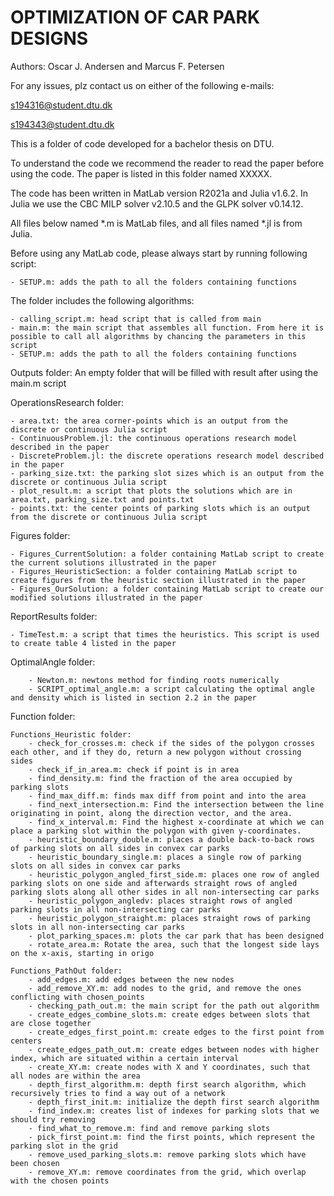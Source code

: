 # OPTIMIZATION OF CAR PARK DESIGNS
Authors: Oscar J. Andersen and Marcus F. Petersen

For any issues, plz contact us on either of the following e-mails:

s194316@student.dtu.dk 

s194343@student.dtu.dk


This is a folder of code developed for a bachelor thesis on DTU. 

To understand the code we recommend the reader to read the paper before using the code. The paper is listed in this folder named XXXXX. 

The code has been written in MatLab version R2021a and Julia v1.6.2. In Julia we use the CBC MILP solver v2.10.5 and the GLPK solver v0.14.12.

All files below named *.m is MatLab files, and all files named *.jl is from Julia. 

Before using any MatLab code, please always start by running following script:

	- SETUP.m: adds the path to all the folders containing functions


The folder includes the following algorithms:

	- calling_script.m: head script that is called from main
	- main.m: the main script that assembles all function. From here it is possible to call all algorithms by chancing the parameters in this script
	- SETUP.m: adds the path to all the folders containing functions


Outputs folder: An empty folder that will be filled with result after using the main.m script


OperationsResearch folder:

	- area.txt: the area corner-points which is an output from the discrete or continuous Julia script 
	- ContinuousProblem.jl: the continuous operations research model described in the paper
	- DiscreteProblem.jl: the discrete operations research model described in the paper
	- parking_size.txt: the parking slot sizes which is an output from the discrete or continuous Julia script 
	- plot_result.m: a script that plots the solutions which are in area.txt, parking_size.txt and points.txt 
	- points.txt: the center points of parking slots which is an output from the discrete or continuous Julia script 


Figures folder: 

	- Figures_CurrentSolution: a folder containing MatLab script to create the current solutions illustrated in the paper
	- Figures_HeuristicSection: a folder containing MatLab script to create figures from the heuristic section illustrated in the paper
	- Figures_OurSolution: a folder containing MatLab script to create our modified solutions illustrated in the paper


ReportResults folder:

	- TimeTest.m: a script that times the heuristics. This script is used to create table 4 listed in the paper

OptimalAngle folder: 

		- Newton.m: newtons method for finding roots numerically 
		- SCRIPT_optimal_angle.m: a script calculating the optimal angle and density which is listed in section 2.2 in the paper

Function folder:

	Functions_Heuristic folder:
		- check_for_crosses.m: check if the sides of the polygon crosses each other, and if they do, return a new polygon without crossing sides
		- check_if_in_area.m: check if point is in area
		- find_density.m: find the fraction of the area occupied by parking slots
		- find_max_diff.m: finds max diff from point and into the area
		- find_next_intersection.m: Find the intersection between the line originating in point, along the direction vector, and the area.
		- find_x_interval.m: Find the highest x-coordinate at which we can place a parking slot within the polygon with given y-coordinates.
		- heuristic_boundary_double.m: places a double back-to-back rows of parking slots on all sides in convex car parks
		- heuristic_boundary_single.m: places a single row of parking slots on all sides in convex car parks
		- heuristic_polygon_angled_first_side.m: places one row of angled parking slots on one side and afterwards straight rows of angled parking slots along all other sides in all non-intersecting car parks 
		- heuristic_polygon_angledv: places straight rows of angled parking slots in all non-intersecting car parks
		- heuristic_polygon_straight.m: places straight rows of parking slots in all non-intersecting car parks
		- plot_parking_spaces.m: plots the car park that has been designed
		- rotate_area.m: Rotate the area, such that the longest side lays on the x-axis, starting in origo
	
	Functions_PathOut folder:
		- add_edges.m: add edges between the new nodes
		- add_remove_XY.m: add nodes to the grid, and remove the ones conflicting with chosen_points
		- checking_path_out.m: the main script for the path out algorithm
		- create_edges_combine_slots.m: create edges between slots that are close together
		- create_edges_first_point.m: create edges to the first point from centers
		- create_edges_path_out.m: create edges between nodes with higher index, which are situated within a certain interval
		- create_XY.m: create nodes with X and Y coordinates, such that all nodes are within the area
		- depth_first_algorithm.m: depth first search algorithm, which recursively tries to find a way out of a network
		- depth_first_init.m: initialize the depth first search algorithm
		- find_index.m: creates list of indexes for parking slots that we should try removing
		- find_what_to_remove.m: find and remove parking slots
		- pick_first_point.m: find the first points, which represent the parking slot in the grid
		- remove_used_parking_slots.m: remove parking slots which have been chosen
		- remove_XY.m: remove coordinates from the grid, which overlap with the chosen points
		



